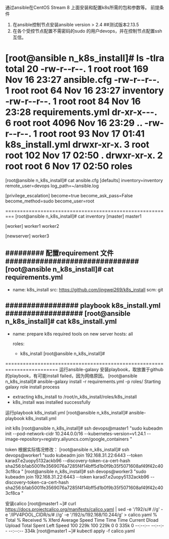 通过ansible在CentOS Stream 8 上面安装和配置k8s所需的包和参数等。
前提条件
1. 在ansible控制节点安装ansible version > 2.4 ##测试版本2.13.5
2. 在各个受控节点配置不需密码的sudo 的用户devops，并在控制节点配置ssh互信。

[root@ansible n_k8s_install]# ls -tlra
total 20
-rw-r--r--. 1 root root  169 Nov 16 23:27 ansible.cfg
-rw-r--r--. 1 root root   64 Nov 16 23:27 inventory
-rw-r--r--. 1 root root   84 Nov 16 23:28 requirements.yml
dr-xr-x---. 6 root root 4096 Nov 16 23:29 ..
-rw-r--r--. 1 root root   93 Nov 17 01:41 k8s_install.yml
drwxr-xr-x. 3 root root  102 Nov 17 02:50 .
drwxr-xr-x. 2 root root    6 Nov 17 02:50 roles
====================================================
[root@ansible n_k8s_install]# cat ansible.cfg
[defaults]
inventory=inventory
remote_user=devops
log_path=~/ansible.log



[privilege_escalation]
become=true
become_ask_pass=False
become_method=sudo
become_user=root

=========================================================
[root@ansible n_k8s_install]# cat inventory
[master]
master1

[worker]
worker1
worker2

[newserver]
worker3

######### 配置requirement 文件###############################
[root@ansible n_k8s_install]# cat requirements.yml
---
- name: k8s_install
  src: https://github.com/jingwei269/k8s_install
  scm: git

################# playbook k8s_install.yml ##################
[root@ansible n_k8s_install]# cat k8s_install.yml
---
- name: prepare k8s required tools on new server
  hosts: all

  roles:
   - k8s_install
[root@ansible n_k8s_install]#

========================================================================
运行ansible-galaxy 安装playbook，取放置于github的playbook，有可能install failed，因为网络原因。
[root@ansible n_k8s_install]# ansible-galaxy install -r requirements.yml -p roles/
Starting galaxy role install process
- extracting k8s_install to /root/n_k8s_install/roles/k8s_install
- k8s_install was installed successfully

运行playbook k8s_install.yml
[root@ansible n_k8s_install]# ansible-playbook k8s_install.yml


init k8s
[root@ansible n_k8s_install]# ssh devops@master1 "sudo kubeadm init  --pod-network-cidr 10.244.0.0/16 --kubernetes-version=v1.24.1 --image-repository=registry.aliyuncs.com/google_containers "

token 根据实际情况修改：
[root@ansible n_k8s_install]# ssh devops@worker1 "sudo kubeadm join 192.168.31.22:6443 --token karad7.e2uopy5132ackb96 --discovery-token-ca-cert-hash sha256:b1ab5001fe3569076a7285f4f14bff5d1b0f9b35f5071608af49f42c403cf8ca "
[root@ansible n_k8s_install]# ssh devops@worker3 "sudo kubeadm join 192.168.31.22:6443 --token karad7.e2uopy5132ackb96 --discovery-token-ca-cert-hash sha256:b1ab5001fe3569076a7285f4f14bff5d1b0f9b35f5071608af49f42c403cf8ca "

安装calico
[root@master1 ~]# curl https://docs.projectcalico.org/manifests/calico.yaml | sed  -e '/192/s/# //g' -e '/IPV4POOL_CIDR/s/# //g' -e '/192/s/192\.168/10\.244/g' > calico.yaml
  % Total    % Received % Xferd  Average Speed   Time    Time     Time  Current
                                 Dload  Upload   Total   Spent    Left  Speed
100  229k  100  229k    0     0   335k      0 --:--:-- --:--:-- --:--:--  334k
[root@master1 ~]# kubectl apply -f calico.yaml
